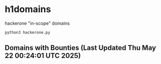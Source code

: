 # h1domains
hackerone "in-scope" domains

`python3 hackerone.py`
## Domains with Bounties (Last Updated Thu May 22 00:24:01 UTC 2025)
```

```
